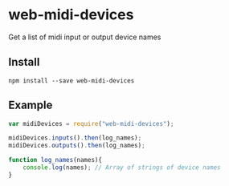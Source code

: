 # web-midi-devices
Get a list of midi input or output device names

## Install

`npm install --save web-midi-devices`

## Example

``` javascript
var midiDevices = require("web-midi-devices");

midiDevices.inputs().then(log_names);
midiDevices.outputs().then(log_names);

function log_names(names){
	console.log(names); // Array of strings of device names
}
````
